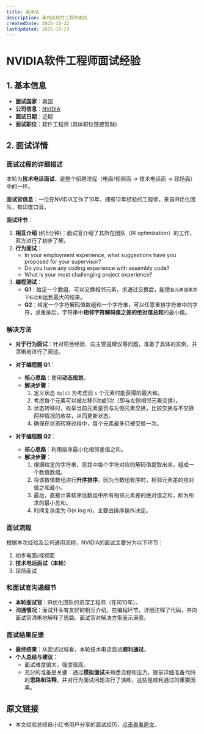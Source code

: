 ```yaml
---
title: 英伟达
description: 英伟达软件工程师面经
createdDate: 2025-10-22
lastUpdated: 2025-10-23
---
```

# NVIDIA软件工程师面试经验

## 1. 基本信息
- **面试国家**：美国
- **公司信息**：[NVIDIA](https://www.nvidia.com/en-us/about-nvidia/careers/)
- **面试日期**：近期
- **面试职位**：软件工程师 (具体职位链接暂缺)

## 2. 面试详情

### 面试过程的详细描述

本轮为**技术电话面试**，是整个招聘流程（电面/视频面 → 技术电话面 → 现场面）中的一环。

**面试官信息**：一位在NVIDIA工作了10年、拥有12年经验的工程师，来自IR优化团队，有印度口音。

**面试环节**：
1.  **相互介绍** (约5分钟)：面试官介绍了其所在团队（IR optimization）的工作，双方进行了初步了解。
2.  **行为面试**：
    - In your employment experience, what suggestions have you proposed for your supervisor?
    - Do you have any coding experience with assembly code?
    - What is your most challenging project experience?
3.  **编程测试**：
    - **Q1**：给定一个数组，可以交换相邻元素，求通过交换后，能使`各元素值乘其下标之和`达到最大的结果。
    - **Q2**：给定一个字符解码值数组和一个字符串，可以任意重排字符串中的字符，求重排后，字符串中**相邻字符解码值之差的绝对值总和**的最小值。

### 解决方法

- **对于行为面试**：针对项目经验、向主管提建议等问题，准备了具体的实例，并清晰地进行了阐述。

- **对于编程题 Q1**：
    - **核心思路**：使用**动态规划**。
    - **解决步骤**：
        1.  定义状态 `dp[i]` 为考虑前 `i` 个元素时能获得的最大和。
        2.  考虑每个元素可以被左移0次或1次（即与左侧相邻元素交换）。
        3.  状态转移时，枚举当前元素是否与左侧元素交换，比较交换与不交换两种情况的收益，从而更新状态。
        4.  确保在状态转移过程中，每个元素最多只被交换一次。

- **对于编程题 Q2**：
    - **核心思路**：利用排序最小化相邻差值之和。
    - **解决步骤**：
        1.  根据给定的字符串，将其中每个字符对应的解码值提取出来，组成一个数值数组。
        2.  将该数值数组进行**升序排序**。因为当数组有序时，相邻元素差的绝对值之和最小。
        3.  最后，直接计算排序后数组中所有相邻元素差的绝对值之和，即为所求的最小总和。
        4.  时间复杂度为 O(n log n)，主要由排序操作决定。

### 面试流程
根据本次经验及公司通用流程，NVIDIA的面试主要分为以下环节：
1.  初步电面/视频面
2.  **技术电话面试（本轮）**
3.  现场面试

### 和面试官沟通细节
- **本轮面试官**：IR优化团队的资深工程师（在司10年）。
- **沟通情况**：面试开头有友好的相互介绍。在编程环节，详细注释了代码，并向面试官清晰地解释了思路。面试官对解决方案表示满意。

### 面试结果反馈
- **最终结果**：从面试过程看，本轮技术电话面试**顺利通过**。
- **个人总结与建议**：
    - 面试难度偏大，强度很高。
    - 充分的准备是关键：通过**模拟面试**来熟悉流程和压力，提前详细准备代码的**思路和注释**，并对行为面试问题进行了演练，这些是顺利通过的重要因素。

## 原文链接
- 本文经验总结自小红书用户分享的面试经历，[点击查看原文](https://www.xiaohongshu.com/explore/68d6b1ff000000000e0261ed?xsec_token=ABbTdSP13tQszQQtIr0A1knhXjrGOchaLIHsBxT5_gvvA=&xsec_source=pc_search&source=web_search_result_notes)。
